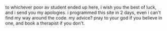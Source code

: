to whichever poor av student ended up here, i wish you the best of luck, and i send you my apologies.
i programmed this site in 2 days, even i can't find my way around the code.
my advice? pray to your god if you believe in one, and book a therapist if you don't.
